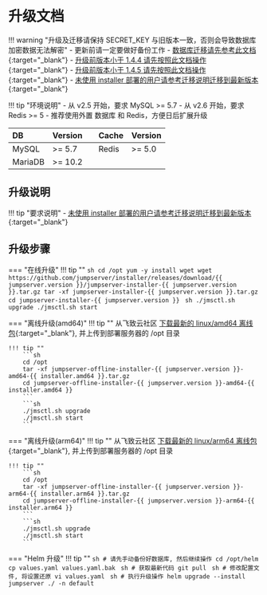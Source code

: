 # 升级文档

!!! warning "升级及迁移请保持 SECRET_KEY 与旧版本一致，否则会导致数据库加密数据无法解密"
    - 更新前请一定要做好备份工作
    - [数据库迁移请先参考此文档](mariadb-mysql.md){:target="_blank"}
    - [升级前版本小于 1.4.4 请先按照此文档操作](1.0.0-1.4.3.md){:target="_blank"}
    - [升级前版本小于 1.4.5 请先按照此文档操作](1.4.4.md){:target="_blank"}
    - [未使用 installer 部署的用户请参考迁移说明迁移到最新版本](../migration.md){:target="_blank"}

!!! tip "环境说明"
    - 从 v2.5 开始，要求 MySQL >= 5.7
    - 从 v2.6 开始，要求 Redis >= 5
    - 推荐使用外置 数据库 和 Redis，方便日后扩展升级

| DB      | Version |    | Cache | Version |
| :------ | :------ | :- | :---- | :------ |
| MySQL   | >= 5.7  |    | Redis | >= 5.0  |
| MariaDB | >= 10.2 |    |       |         |

## 升级说明

!!! tip "要求说明"
    - [未使用 installer 部署的用户请参考迁移说明迁移到最新版本](../migration.md){:target="_blank"}

## 升级步骤

=== "在线升级"
    !!! tip ""
        ```sh
        cd /opt
        yum -y install wget
        wget https://github.com/jumpserver/installer/releases/download/{{ jumpserver.version }}/jumpserver-installer-{{ jumpserver.version }}.tar.gz
        tar -xf jumpserver-installer-{{ jumpserver.version }}.tar.gz
        cd jumpserver-installer-{{ jumpserver.version }}
        ```
        ```sh
        ./jmsctl.sh upgrade
        ./jmsctl.sh start
        ```

=== "离线升级(amd64)"
    !!! tip ""
        从飞致云社区 [下载最新的 linux/amd64 离线包](https://community.fit2cloud.com/#/products/jumpserver/downloads){:target="_blank"}, 并上传到部署服务器的 /opt 目录

    !!! tip ""
        ```sh
        cd /opt
        tar -xf jumpserver-offline-installer-{{ jumpserver.version }}-amd64-{{ installer.amd64 }}.tar.gz
        cd jumpserver-offline-installer-{{ jumpserver.version }}-amd64-{{ installer.amd64 }}
        ```
        ```sh
        ./jmsctl.sh upgrade
        ./jmsctl.sh start
        ```

=== "离线升级(arm64)"
    !!! tip ""
        从飞致云社区 [下载最新的 linux/arm64 离线包](https://community.fit2cloud.com/#/products/jumpserver/downloads){:target="_blank"}, 并上传到部署服务器的 /opt 目录

    !!! tip ""
        ```sh
        cd /opt
        tar -xf jumpserver-offline-installer-{{ jumpserver.version }}-arm64-{{ installer.arm64 }}.tar.gz
        cd jumpserver-offline-installer-{{ jumpserver.version }}-arm64-{{ installer.arm64 }}
        ```
        ```sh
        ./jmsctl.sh upgrade
        ./jmsctl.sh start
        ```

=== "Helm 升级"
    !!! tip ""
        ```sh
        # 请先手动备份好数据库, 然后继续操作
        cd /opt/helm
        cp values.yaml values.yaml.bak
        ```
        ```sh
        # 获取最新代码
        git pull
        ```
        ```sh
        # 修改配置文件, 将设置还原
        vi values.yaml
        ```
        ```sh
        # 执行升级操作
        helm upgrade --install jumpserver ./ -n default
        ```
